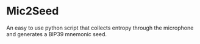 # Mic2Seed
An easy to use python script that collects entropy through the microphone and generates a BIP39 mnemonic seed.
